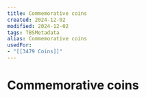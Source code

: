 ```yaml
---
title: Commemorative coins
created: 2024-12-02
modified: 2024-12-02
tags: TBSMetadata
alias: Commemorative coins
usedFor:
- "[[3479 Coins]]"
---
```

# Commemorative coins
